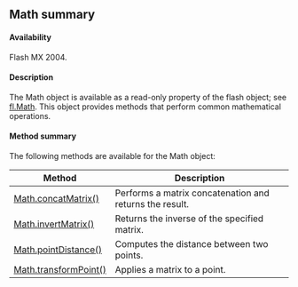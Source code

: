## Math summary

#### Availability

Flash MX 2004.

#### Description

The Math object is available as a read-only property of the flash object; see [fl.Math](#_bookmark504). This object provides methods that perform common mathematical operations.

#### Method summary

The following methods are available for the Math object:

| **Method**                                  | **Description**                                         |
|---------------------------------------------|---------------------------------------------------------|
| [Math.concatMatrix()](#Math.concatMatrix()) | Performs a matrix concatenation and returns the result. |
| [Math.invertMatrix()](#_bookmark721)        | Returns the inverse of the specified matrix.            |
| [Math.pointDistance()](#_bookmark722)       | Computes the distance between two points.               |
| [Math.transformPoint()](#_bookmark723)      | Applies a matrix to a point.                            |

<span id="Math.concatMatrix()" class="anchor"></span>

